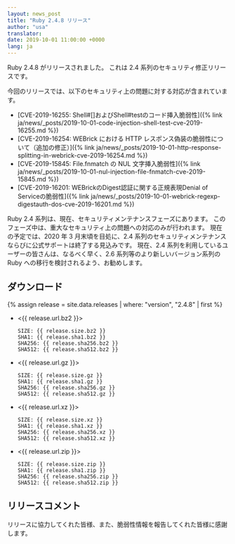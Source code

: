 ```yaml
---
layout: news_post
title: "Ruby 2.4.8 リリース"
author: "usa"
translator:
date: 2019-10-01 11:00:00 +0000
lang: ja
---
```


Ruby 2.4.8 がリリースされました。
これは 2.4 系列のセキュリティ修正リリースです。

今回のリリースでは、以下のセキュリティ上の問題に対する対応が含まれています。

* [CVE-2019-16255: Shell#[]およびShell#testのコード挿入脆弱性]({% link ja/news/_posts/2019-10-01-code-injection-shell-test-cve-2019-16255.md %})
* [CVE-2019-16254: WEBrick における HTTP レスポンス偽装の脆弱性について（追加の修正）]({% link ja/news/_posts/2019-10-01-http-response-splitting-in-webrick-cve-2019-16254.md %})
* [CVE-2019-15845: File.fnmatch の NUL 文字挿入脆弱性]({% link ja/news/_posts/2019-10-01-nul-injection-file-fnmatch-cve-2019-15845.md %})
* [CVE-2019-16201: WEBrickのDigest認証に関する正規表現Denial of Serviceの脆弱性]({% link ja/news/_posts/2019-10-01-webrick-regexp-digestauth-dos-cve-2019-16201.md %})

Ruby 2.4 系列は、現在、セキュリティメンテナンスフェーズにあります。
このフェーズ中は、重大なセキュリティ上の問題への対応のみが行われます。
現在の予定では、2020 年 3 月末頃を目処に、2.4 系列のセキュリティメンテナンスならびに公式サポートは終了する見込みです。
現在、2.4 系列を利用しているユーザーの皆さんは、なるべく早く、2.6 系列等のより新しいバージョン系列の Ruby への移行を検討されるよう、お勧めします。

## ダウンロード

{% assign release = site.data.releases | where: "version", "2.4.8" | first %}

* <{{ release.url.bz2 }}>

      SIZE: {{ release.size.bz2 }}
      SHA1: {{ release.sha1.bz2 }}
      SHA256: {{ release.sha256.bz2 }}
      SHA512: {{ release.sha512.bz2 }}

* <{{ release.url.gz }}>

      SIZE: {{ release.size.gz }}
      SHA1: {{ release.sha1.gz }}
      SHA256: {{ release.sha256.gz }}
      SHA512: {{ release.sha512.gz }}

* <{{ release.url.xz }}>

      SIZE: {{ release.size.xz }}
      SHA1: {{ release.sha1.xz }}
      SHA256: {{ release.sha256.xz }}
      SHA512: {{ release.sha512.xz }}

* <{{ release.url.zip }}>

      SIZE: {{ release.size.zip }}
      SHA1: {{ release.sha1.zip }}
      SHA256: {{ release.sha256.zip }}
      SHA512: {{ release.sha512.zip }}


## リリースコメント

リリースに協力してくれた皆様、また、脆弱性情報を報告してくれた皆様に感謝します。
